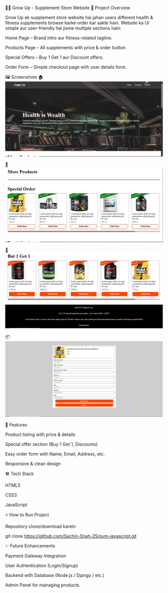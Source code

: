 🏋️‍♂️ Grow Up - Supplement Store Website
📌 Project Overview

Grow Up ek supplement store website hai jahan users different health & fitness supplements browse karke order kar sakte hain.
Website ka UI simple aur user-friendly hai jisme multiple sections hain:

Home Page – Brand intro aur fitness-related tagline.

Products Page – All supplements with price & order button.

Special Offers – Buy 1 Get 1 aur Discount offers.

Order Form – Simple checkout page with user details form.

🖼️ Screenshots
🏠 ![Home Page](images/g1.JPG)

🛒 ![Products Page](images/g2.JPG)

🎁 ![Special Offers](images/g3.JPG)

📦 ![Order Form](images/g4.JPG)

🚀 Features

Product listing with price & details

Special offer section (Buy 1 Get 1, Discounts)

Easy order form with Name, Email, Address, etc.

Responsive & clean design

🛠️ Tech Stack

HTML5

CSS3

JavaScript


⚡ How to Run Project

Repository clone/download karein

git clone https://github.com/Sachin-Shah-25/gym-javascript.git


✨ Future Enhancements

Payment Gateway Integration

User Authentication (Login/Signup)

Backend with Database (Node.js / Django / etc.)

Admin Panel for managing products